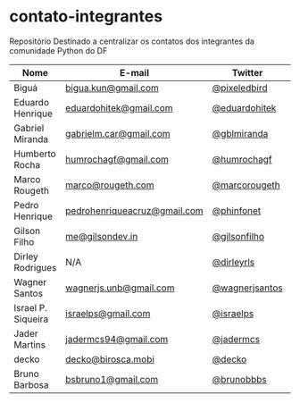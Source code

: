 # contato-integrantes
Repositório Destinado a centralizar os contatos dos integrantes da comunidade Python do DF

| Nome | E-mail | Twitter | Github |
|------|--------|---------|--------|
| Biguá | bigua.kun@gmail.com | [@pixeledbird](http://twitter.com/pixeledbird) | [@bigua](http://github.com/bigua) |
| Eduardo Henrique | eduardohitek@gmail.com | [@eduardohitek](http://www.twitter.com/eduardohitek) | [@eduardohitek](http://www.github.com/eduardohitek) |
| Gabriel Miranda | gabrielm.car@gmail.com | [@gblmiranda](http://twitter.com/gblmiranda) | [@gblmiranda](http://github.com/gblmiranda) |
| Humberto Rocha | humrochagf@gmail.com | [@humrochagf](http://twitter.com/humrochagf) | [@humrochagf](http://github.com/humrochagf) |
| Marco Rougeth | marco@rougeth.com | [@marcorougeth](http://twitter.com/marcorougeth) | [@rougeth](http://github.com/rougeth) |
| Pedro Henrique | pedrohenriqueacruz@gmail.com | [@phinfonet](http://twitter.com/phinfonet) | [@phinfonet](http://github.com/phinfonet) |
| Gilson Filho | me@gilsondev.in | [@gilsonfilho](http://twitter.com/gilsonfilho) | [@gilsondev](http://github.com/gilsondev) |
| Dirley Rodrigues | N/A | [@dirleyrls](http://twitter.com/dirleyrls) | [@ravishi](http://github.com/ravishi) |
| Wagner Santos | wagnerjs.unb@gmail.com | [@wagnerjsantos](http://twitter.com/wagnerjsantos) | [@wagnerjs](http://github.com/wagnerjs) |
| Israel P. Siqueira | israelps@gmail.com | [@israelps](http://twitter.com/israelps) | [@israelps](http://github.com/israelps) |
|Jader Martins | jadermcs94@gmail.com | [@jadermcs](https://twitter.com/jadermcs) | [@jadermcs](https://github.com/jadermcs) |
| decko | decko@birosca.mobi | [@decko](https://twitter.com/decko) | [@decko](https://github.com/decko) |
| Bruno Barbosa | bsbruno1@gmail.com | [@brunobbbs](https://twitter.com/brunobbbs) | [@brunobbbs](https://github.com/brunobbbs) |
